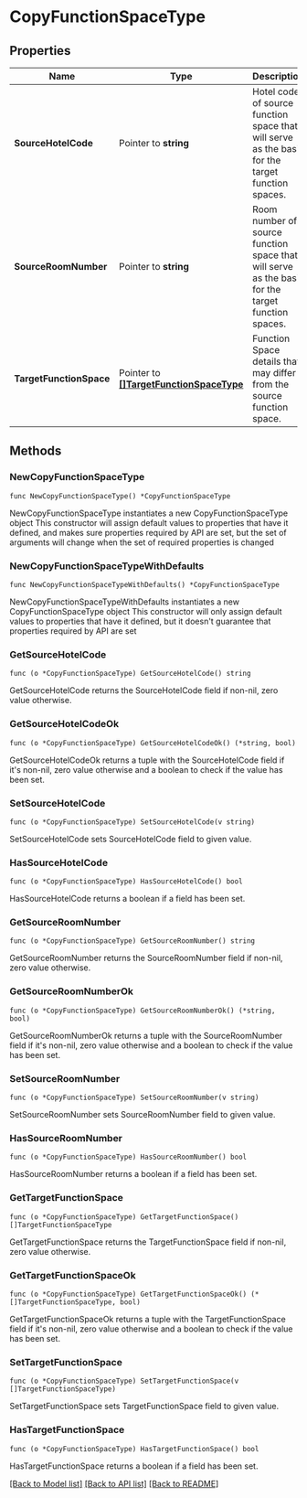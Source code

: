 # CopyFunctionSpaceType

## Properties

Name | Type | Description | Notes
------------ | ------------- | ------------- | -------------
**SourceHotelCode** | Pointer to **string** | Hotel code of source function space that will serve as the basis for the target function spaces. | [optional] 
**SourceRoomNumber** | Pointer to **string** | Room number of source function space that will serve as the basis for the target function spaces. | [optional] 
**TargetFunctionSpace** | Pointer to [**[]TargetFunctionSpaceType**](TargetFunctionSpaceType.md) | Function Space details that may differ from the source function space. | [optional] 

## Methods

### NewCopyFunctionSpaceType

`func NewCopyFunctionSpaceType() *CopyFunctionSpaceType`

NewCopyFunctionSpaceType instantiates a new CopyFunctionSpaceType object
This constructor will assign default values to properties that have it defined,
and makes sure properties required by API are set, but the set of arguments
will change when the set of required properties is changed

### NewCopyFunctionSpaceTypeWithDefaults

`func NewCopyFunctionSpaceTypeWithDefaults() *CopyFunctionSpaceType`

NewCopyFunctionSpaceTypeWithDefaults instantiates a new CopyFunctionSpaceType object
This constructor will only assign default values to properties that have it defined,
but it doesn't guarantee that properties required by API are set

### GetSourceHotelCode

`func (o *CopyFunctionSpaceType) GetSourceHotelCode() string`

GetSourceHotelCode returns the SourceHotelCode field if non-nil, zero value otherwise.

### GetSourceHotelCodeOk

`func (o *CopyFunctionSpaceType) GetSourceHotelCodeOk() (*string, bool)`

GetSourceHotelCodeOk returns a tuple with the SourceHotelCode field if it's non-nil, zero value otherwise
and a boolean to check if the value has been set.

### SetSourceHotelCode

`func (o *CopyFunctionSpaceType) SetSourceHotelCode(v string)`

SetSourceHotelCode sets SourceHotelCode field to given value.

### HasSourceHotelCode

`func (o *CopyFunctionSpaceType) HasSourceHotelCode() bool`

HasSourceHotelCode returns a boolean if a field has been set.

### GetSourceRoomNumber

`func (o *CopyFunctionSpaceType) GetSourceRoomNumber() string`

GetSourceRoomNumber returns the SourceRoomNumber field if non-nil, zero value otherwise.

### GetSourceRoomNumberOk

`func (o *CopyFunctionSpaceType) GetSourceRoomNumberOk() (*string, bool)`

GetSourceRoomNumberOk returns a tuple with the SourceRoomNumber field if it's non-nil, zero value otherwise
and a boolean to check if the value has been set.

### SetSourceRoomNumber

`func (o *CopyFunctionSpaceType) SetSourceRoomNumber(v string)`

SetSourceRoomNumber sets SourceRoomNumber field to given value.

### HasSourceRoomNumber

`func (o *CopyFunctionSpaceType) HasSourceRoomNumber() bool`

HasSourceRoomNumber returns a boolean if a field has been set.

### GetTargetFunctionSpace

`func (o *CopyFunctionSpaceType) GetTargetFunctionSpace() []TargetFunctionSpaceType`

GetTargetFunctionSpace returns the TargetFunctionSpace field if non-nil, zero value otherwise.

### GetTargetFunctionSpaceOk

`func (o *CopyFunctionSpaceType) GetTargetFunctionSpaceOk() (*[]TargetFunctionSpaceType, bool)`

GetTargetFunctionSpaceOk returns a tuple with the TargetFunctionSpace field if it's non-nil, zero value otherwise
and a boolean to check if the value has been set.

### SetTargetFunctionSpace

`func (o *CopyFunctionSpaceType) SetTargetFunctionSpace(v []TargetFunctionSpaceType)`

SetTargetFunctionSpace sets TargetFunctionSpace field to given value.

### HasTargetFunctionSpace

`func (o *CopyFunctionSpaceType) HasTargetFunctionSpace() bool`

HasTargetFunctionSpace returns a boolean if a field has been set.


[[Back to Model list]](../README.md#documentation-for-models) [[Back to API list]](../README.md#documentation-for-api-endpoints) [[Back to README]](../README.md)



